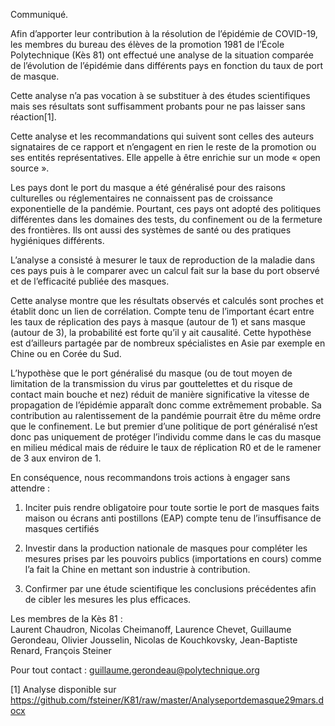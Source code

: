 Communiqué.

Afin d’apporter leur contribution à la résolution de l’épidémie de
COVID-19, les membres du bureau des élèves de la promotion 1981 de
l’École Polytechnique (Kès 81) ont effectué une analyse de la
situation comparée de l’évolution de l’épidémie dans différents pays en
fonction du taux de port de masque.

Cette analyse n’a pas vocation à se substituer à des études
scientifiques mais ses résultats sont suffisamment probants pour ne pas
laisser sans réaction\[1\].

Cette analyse et les recommandations qui suivent sont celles des auteurs
signataires de ce rapport et n’engagent en rien le reste de la promotion
ou ses entités représentatives. Elle appelle à être enrichie sur un mode
« open source ».

Les pays dont le port du masque a été généralisé pour des raisons
culturelles ou réglementaires ne connaissent pas de croissance
exponentielle de la pandémie. Pourtant, ces pays ont adopté des
politiques différentes dans les domaines des tests, du confinement ou de
la fermeture des frontières. Ils ont aussi des systèmes de santé ou des
pratiques hygiéniques différents.

L’analyse a consisté à mesurer le taux de reproduction de la maladie
dans ces pays puis à le comparer avec un calcul fait sur la base du port
observé et de l’efficacité publiée des masques.

Cette analyse montre que les résultats observés et calculés sont proches
et établit donc un lien de corrélation. Compte tenu de l’important écart
entre les taux de réplication des pays à masque (autour de 1) et sans
masque (autour de 3), la probabilité est forte qu’il y ait causalité.
Cette hypothèse est d’ailleurs partagée par de nombreux spécialistes en
Asie par exemple en Chine ou en Corée du Sud.

L’hypothèse que le port généralisé du masque (ou de tout moyen de
limitation de la transmission du virus par gouttelettes et du risque de
contact main bouche et nez) réduit de manière significative la vitesse
de propagation de l’épidémie apparaît donc comme extrêmement probable.
Sa contribution au ralentissement de la pandémie pourrait être du même
ordre que le confinement. Le but premier d’une politique de port
généralisé n’est donc pas uniquement de protéger l’individu comme dans
le cas du masque en milieu médical mais de réduire le taux de
réplication R0 et de le ramener de 3 aux environ de 1.

En conséquence, nous recommandons trois actions à engager sans attendre
:

1.  Inciter puis rendre obligatoire pour toute sortie le port de masques
    faits maison ou écrans anti postillons (EAP) compte tenu de
    l’insuffisance de masques certifiés

2.  Investir dans la production nationale de masques pour compléter les
    mesures prises par les pouvoirs publics (importations en cours)
    comme l’a fait la Chine en mettant son industrie à contribution.

3.  Confirmer par une étude scientifique les conclusions précédentes
    afin de cibler les mesures les plus efficaces.

Les membres de la Kès 81 :  
Laurent Chaudron, Nicolas Cheimanoff, Laurence Chevet, Guillaume
Gerondeau, Olivier Jousselin, Nicolas de Kouchkovsky, Jean-Baptiste
Renard, François Steiner

Pour tout contact : guillaume.gerondeau@polytechnique.org

[1]  Analyse disponible sur
    <https://github.com/fsteiner/K81/raw/master/Analyseportdemasque29mars.docx>
